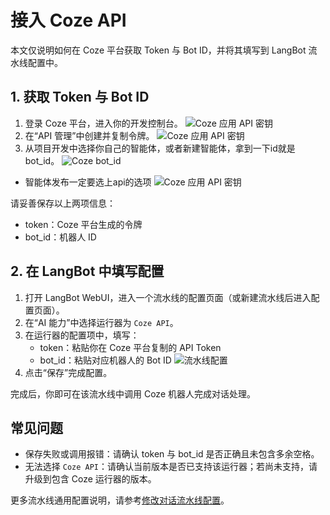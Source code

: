 # 接入 Coze API

本文仅说明如何在 Coze 平台获取 Token 与 Bot ID，并将其填写到 LangBot 流水线配置中。

## 1. 获取 Token 与 Bot ID

1. 登录 Coze 平台，进入你的开发控制台。
![Coze 应用 API 密钥](/assets/image/zh/deploy/pipelines/coze/coze07.png)
2. 在“API 管理”中创建并复制令牌。
![Coze 应用 API 密钥](/assets/image/zh/deploy/pipelines/coze/coze06.png)
3. 从项目开发中选择你自己的智能体，或者新建智能体，拿到一下id就是bot_id。
![Coze bot_id](/assets/image/zh/deploy/pipelines/coze/coze05.png)
* 智能体发布一定要选上api的选项
![Coze 应用 API 密钥](/assets/image/zh/deploy/pipelines/coze/coze04.png)



请妥善保存以上两项信息：
- token：Coze 平台生成的令牌
- bot_id：机器人 ID

## 2. 在 LangBot 中填写配置

1. 打开 LangBot WebUI，进入一个流水线的配置页面（或新建流水线后进入配置页面）。
2. 在“AI 能力”中选择运行器为 `Coze API`。
3. 在运行器的配置项中，填写：
   - token：粘贴你在 Coze 平台复制的 API Token
   - bot_id：粘贴对应机器人的 Bot ID
    ![流水线配置](/assets/image/zh/deploy/pipelines/coze/coze08.png)
4. 点击“保存”完成配置。

完成后，你即可在该流水线中调用 Coze 机器人完成对话处理。

## 常见问题
- 保存失败或调用报错：请确认 token 与 bot_id 是否正确且未包含多余空格。
- 无法选择 `Coze API`：请确认当前版本是否已支持该运行器；若尚未支持，请升级到包含 Coze 运行器的版本。

更多流水线通用配置说明，请参考[修改对话流水线配置](/zh/deploy/pipelines/readme)。